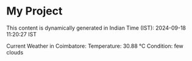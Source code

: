 # My Project

This content is dynamically generated in Indian Time (IST): 2024-09-18 11:20:27 IST


Current Weather in Coimbatore:
Temperature: 30.88 °C
Condition: few clouds
